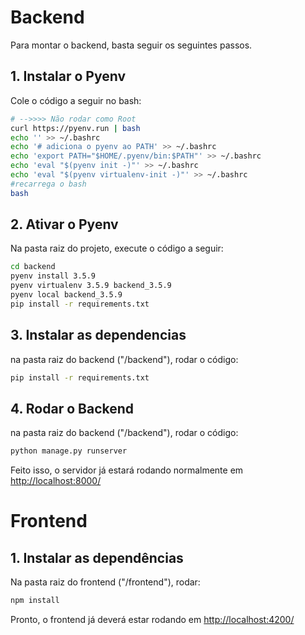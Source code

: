 # Backend

Para montar o backend, basta seguir os seguintes passos.

## 1. Instalar o Pyenv

Cole o código a seguir no bash:

```bash
# -->>>> Não rodar como Root
curl https://pyenv.run | bash
echo '' >> ~/.bashrc
echo '# adiciona o pyenv ao PATH' >> ~/.bashrc
echo 'export PATH="$HOME/.pyenv/bin:$PATH"' >> ~/.bashrc
echo 'eval "$(pyenv init -)"' >> ~/.bashrc
echo 'eval "$(pyenv virtualenv-init -)"' >> ~/.bashrc
#recarrega o bash
bash
```

## 2. Ativar o Pyenv
Na pasta raiz do projeto, execute o código a seguir:

```bash
cd backend
pyenv install 3.5.9
pyenv virtualenv 3.5.9 backend_3.5.9
pyenv local backend_3.5.9
pip install -r requirements.txt
```


## 3. Instalar as dependencias
na pasta raiz do backend ("/backend"), rodar o código:
```bash
pip install -r requirements.txt
```

## 4. Rodar o Backend
na pasta raiz do backend ("/backend"), rodar o código:
```bash
python manage.py runserver
```

Feito isso, o servidor já estará rodando normalmente em [http://localhost:8000/](http://localhost:8000/)


# Frontend
## 1. Instalar as dependências
Na pasta raiz do frontend ("/frontend"), rodar:
```bash
npm install
```

Pronto, o frontend já deverá estar rodando em 
[http://localhost:4200/](http://localhost:4200/)
